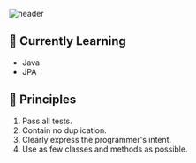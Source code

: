 ![header](https://capsule-render.vercel.app/api?type=waving&color=0:005bea,100:00c6fb&height=230&section=header&text=Welcome%20my%20github&fontSize=50&animation=fadeIn&fontColor=ffffff&fontAlign=70&fontAlignY=70)


## 🌱 Currently Learning

- Java
- JPA

## 🧭 Principles
1. Pass all tests.
2. Contain no duplication.
3. Clearly express the programmer's intent.
4. Use as few classes and methods as possible.
  
